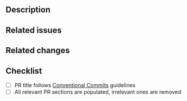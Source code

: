 ## Description
<!-- Short summary of your changes. -->
<!-- Add screenshots if needed (simple copy/paste or drag-n-drop will work). -->
<!-- You can also leave notes for code reviewers here. -->

## Related issues
<!-- Pull requests should be related to open GitHub Issues. -->
<!-- Please put all related issue IDs here: -->
<!-- * #{issue-number} -->

## Related changes
<!-- What other PRs does this PR depend on? -->
<!-- Please put references to other PRs here: -->
<!-- * #{pr-number}  -->

## Checklist

- [ ] PR title follows [Conventional Commits][conventiona-commits] guidelines  <!-- `feat(lang): add German language` -->
- [ ] All relevant PR sections are populated, irrelevant ones are removed <!-- Those sections help reviewers better understand what the PR is about. -->

[conventiona-commits]: https://www.conventionalcommits.org
